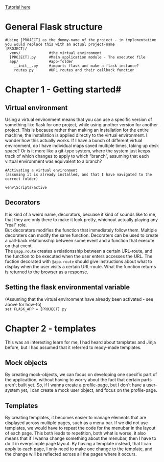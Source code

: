 [Tutorial here](https://blog.miguelgrinberg.com/post/the-flask-mega-tutorial-part-i-hello-world)

# General Flask structure #
```
#Using [PROJECT] as the dummy-name of the project - in implementation you would replace this with an actual project-name  
[PROJECT]/
  venv/             #the virtual environment
  [PROJECT].py      #Main application module - The executed file
  app/              #app-folder
    __init__.py     #imports flask and make a flask instance?
    routes.py       #URL routes and their callback function
```

# Chapter 1 - Getting started#
## Virtual environment ##
Using a virtual environment means that you can use a specific version of something like flask for one project, while using another version for another project. This is because rather than making an installation for the entire machine, the installation is applied directly to the virtual environment. 
I wonder how this actually works. If I have a bunch of different virtual environment, do I have individual maps saved multiple times, taking up desk space? Or is it more like a git-type system, where the system just keeps track of which changes to apply to which “branch”, assuming that each virtual environment was equivalent to a branch?

```
#Activating a virtual environment    
(assuming it is already installed, and that I have navigated to the correct folder)  

venv\Scripts\active
```

## Decorators ##
It is kind of a weird name, decorators, becuase it kind of sounds like to me, that they are only there to make it look pretty, whichout actually playing any "real" role.  
But decorators modifies the function that immediately follow them.
Multiple decoraters can modify the same function. Decoraters can be used to create a call-back relationsship between some event and a function that execute on that event.  
The ```@app.route``` creates a relationsship between a certain URL-route, and the function to be executed when the user enters accesses the URL.
The fuction decorated with ```@app.route``` should give instructions about what to display when the user visits a certain URL-route. What the function returns is returned to the browser as a response.


## Setting the flask environmental variable ##
(Assuming that the virtual environment have already been activated - see above for how-to)  
```set FLASK_APP = [PROJECT].py```

# Chapter 2 - templates #
This was an interesting learn for me, I had heard about tamplates and Jinja before, but I had assumed that it referred to ready-made templates.

## Mock objects ##
By creating mock-objects, we can focus on developing one specific part of the applicattion, without having to worry about the fact that certain parts aren't built yet. So, if I wanna create a profile-page, but I don't have a user-system yet, I can create a mock user object, and focus on the profile-page.

## Templates ##
By creating templates, it becomes easier to manage elements that are displayed across multiple pages, such as a menu bar. If we did not use templates, we would have to repeat the code for the menubar in the layout of each page. This both leads to repetition, both what is worse, it also means that if I wanna change something about the menubar, then I have to do it in everysimple page layout. By having a template instead, that I can apply to each page, I only need to make one change to the template, and the change will be reflected across all the pages where it occurs. 
